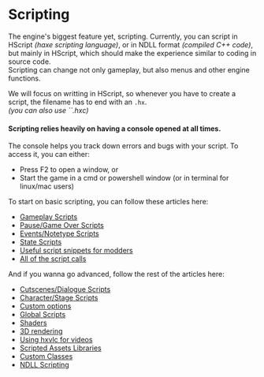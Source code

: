 # Scripting

The engine's biggest feature yet, scripting. Currently, you can script in HScript <i>(haxe scripting language)</i>, or in NDLL format <i>(compiled C++ code)</i>, but mainly in HScript, which should make the experience similar to coding in source code.<br>
Scripting can change not only gameplay, but also menus and other engine functions.<br>

We will focus on writting in HScript, so whenever you have to create a script, the filename has to end with an ``.hx``.<br>
<i>(you can also use ``.hxc)</i>

#### Scripting relies heavily on having a console opened at all times.
The console helps you track down errors and bugs with your script. To access it, you can either:
- Press F2 to open a window, or
- Start the game in a cmd or powershell window (or in terminal for linux/mac users)

To start on basic scripting, you can follow these articles here:
- <a href="./PlayState Scripts/Gameplay Scripts.md">Gameplay Scripts</a>
- <a href="./PlayState Scripts/Pause or Game Over Scripts.md">Pause/Game Over Scripts</a>
- <a href="./PlayState Scripts/Events or Notetype Scripts.md">Events/Notetype Scripts</a>
- <a href="./State Scripts.md">State Scripts</a>
- <a href="./Useful script snippets for modders.md">Useful script snippets for modders</a>
- <a href="./All of the script calls.md">All of the script calls</a>

And if you wanna go advanced, follow the rest of the articles here:
- <a href="./PlayState Scripts/Cutscenes or Dialogue Scripts.md.md">Cutscenes/Dialogue Scripts</a>
- <a href="./PlayState Scripts/Character or Stage Scripts.md.md">Character/Stage Scripts</a>
- <a href="./Custom options.md">Custom options</a>
- <a href="./Global Scripts.md">Global Scripts</a>
- <a href="./Shaders.md">Shaders</a>
- <a href="./3D rendering.md">3D rendering</a>
- <a href="./Using hxvlc for videos.md">Using hxvlc for videos</a>
- <a href="./Scripted Assets Libraries.md">Scripted Assets Libraries</a>
- <a href="./Custom Classes.md">Custom Classes</a>
- <a href="./NDLL Scripting.md">NDLL Scripting</a>